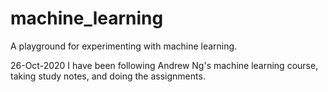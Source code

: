 # machine_learning
A playground for experimenting with machine learning.

26-Oct-2020
I have been following Andrew Ng's machine learning course, taking study notes, and doing the assignments.
